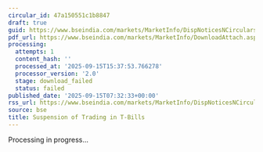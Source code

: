 ```yaml
---
circular_id: 47a150551c1b8847
draft: true
guid: https://www.bseindia.com/markets/MarketInfo/DispNoticesNCirculars.aspx?Noticeid={AC5D3058-6614-4B6E-AA2D-D3EFE10DD6A4}&noticeno=20250915-3&dt=09/15/2025&icount=3&totcount=66&flag=0
pdf_url: https://www.bseindia.com/markets/MarketInfo/DownloadAttach.aspx?id=20250915-3&attachedId=
processing:
  attempts: 1
  content_hash: ''
  processed_at: '2025-09-15T15:37:53.766278'
  processor_version: '2.0'
  stage: download_failed
  status: failed
published_date: '2025-09-15T07:32:33+00:00'
rss_url: https://www.bseindia.com/markets/MarketInfo/DispNoticesNCirculars.aspx?Noticeid={AC5D3058-6614-4B6E-AA2D-D3EFE10DD6A4}&noticeno=20250915-3&dt=09/15/2025&icount=3&totcount=66&flag=0
source: bse
title: Suspension of Trading in T-Bills
---
```


Processing in progress...